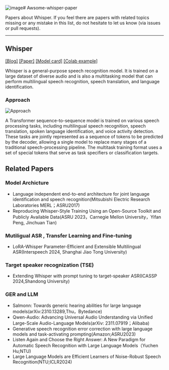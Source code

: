 ![image](https://github.com/baixf-xyz/Awsome-whisper-paper/assets/69945562/5ea52d1b-63df-4efb-81ff-87272fac8cab)# Awsome-whisper-paper

Papers about Whisper. If you feel there are papers with related topics missing or any mistake in this list, do not hesitate to let us know (via issues or pull requests). 

---

## Whisper

[[Blog]](https://openai.com/blog/whisper)
[[Paper]](https://arxiv.org/abs/2212.04356)
[[Model card]](https://github.com/openai/whisper/blob/main/model-card.md)
[[Colab example]](https://colab.research.google.com/github/openai/whisper/blob/master/notebooks/LibriSpeech.ipynb)

Whisper is a general-purpose speech recognition model. It is trained on a large dataset of diverse audio and is also a multitasking model that can perform multilingual speech recognition, speech translation, and language identification.


### Approach

![Approach](https://raw.githubusercontent.com/openai/whisper/main/approach.png)

A Transformer sequence-to-sequence model is trained on various speech processing tasks, including multilingual speech recognition, speech translation, spoken language identification, and voice activity detection. These tasks are jointly represented as a sequence of tokens to be predicted by the decoder, allowing a single model to replace many stages of a traditional speech-processing pipeline. The multitask training format uses a set of special tokens that serve as task specifiers or classification targets.



## Related Papers

### Model Archicture
* Language independent end-to-end architecture for joint language identification and speech recognition(Mitsubishi Electric Research Laboratories MERL；ASRU2017)
* Reproducing Whisper-Style Training Using an Open-Source Toolkit and Publicly Available Data(ASRU 2023，Carnegie Mellon University，Yifan Peng, Jinchuan Tian)


### Mutiligual ASR , Transfer Learning and Fine-tuning
* LoRA-Whisper Parameter-Efficient and Extensible Multilingual ASR(Interspeech 2024, Shanghai Jiao Tong University)

### Target speaker recognization (TSE)
* Extending Whisper with prompt tuning to target-speaker ASR(ICASSP 2024,Shandong University)


### GER and LLM
* Salmonn: Towards generic hearing abilities for large language models(arXiv:2310.13289,Thu，Bytedance)
* Qwen-Audio: Advancing Universal Audio Understanding via Unified Large-Scale Audio-Language Models(arXiv: 2311.07919；Alibaba)
* Generative speech recognition error correction with large language models and task-activating prompting(Amazon;ASRU2023)
* Listen Again and Choose the Right Answer: A New Paradigm for Automatic Speech Recognition with Large Language Models（Yuchen Hu;NTU)
* Large Language Models are Efficient Learners of Noise-Robust Speech Recognition(NTU;ICLR2024)




